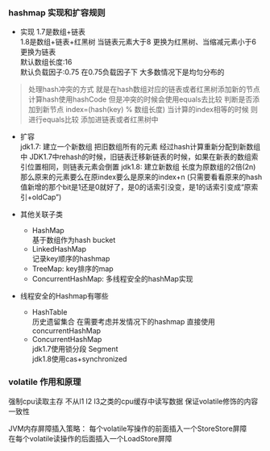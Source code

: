 ### hashmap 实现和扩容规则

* 实现 
  1.7是数组+链表       
  1.8是数组+链表+红黑树 当链表元素大于8 更换为红黑树、当缩减元素小于6更换为链表        
  默认数组长度:16      
  默认负载因子:0.75 在0.75负载因子下 大多数情况下是均匀分布的    

> 处理hash冲突的方式 就是在hash数组对应的链表或者红黑树添加新的节点     
> 计算hash使用hashCode 但是冲突的时候会使用equals去比较 判断是否添加到新节点
> index=(hash(key) % 数组长度) 当计算的index相等的时候  则进行equals比较 添加进链表或者红黑树中 

* 扩容   
  jdk1.7: 建立一个新数组 把旧数组所有的元素 经过hash计算重新分配到新数组中 JDK1.7中rehash的时候，旧链表迁移新链表的时候，如果在新表的数组索引位置相同，则链表元素会倒置 jdk1.8: 建立新数组
  长度为原数组的2倍(2n) 那么原来的元素要么在原index要么是原来的index+n (只需要看看原来的hash值新增的那个bit是1还是0就好了，是0的话索引没变，是1的话索引变成“原索引+oldCap”)

* 其他关联子类     
  * HashMap        
    基于数组作为hash bucket    
  * LinkedHashMap      
    记录key顺序的hashmap   
  * TreeMap: key排序的map    
  * ConcurrentHashMap: 多线程安全的hashMap实现    

* 线程安全的Hashmap有哪些      
    * HashTable     
    历史遗留集合 在需要考虑并发情况下的hashmap 直接使用concurrentHashMap   
    * ConcurrentHashMap     
        jdk1.7使用锁分段 Segment    
        jdk1.8使用cas+synchronized    


### volatile 作用和原理 
强制cpu读取主存 不从l1 l2 l3之类的cpu缓存中读写数据 保证volatile修饰的内容一致性    

JVM内存屏障插入策略：
每个volatile写操作的前面插入一个StoreStore屏障   
在每个volatile读操作的后面插入一个LoadStore屏障     


